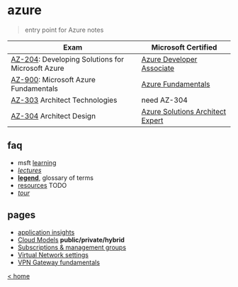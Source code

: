 # azure

> entry point for Azure notes

Exam | Microsoft Certified
---|---
[AZ-204](https://docs.microsoft.com/en-us/learn/certifications/exams/az-204): Developing Solutions for Microsoft Azure | [Azure Developer Associate](https://docs.microsoft.com/en-us/learn/certifications/azure-developer/)
[AZ-900](https://docs.microsoft.com/en-gb/learn/certifications/exams/az-900): Microsoft Azure Fundamentals | [Azure Fundamentals](https://docs.microsoft.com/en-us/learn/certifications/azure-fundamentals/)
[AZ-303](https://docs.microsoft.com/en-us/learn/certifications/exams/az-303) Architect Technologies | need AZ-304
[AZ-304](https://docs.microsoft.com/en-us/learn/certifications/exams/az-304) Architect Design | [Azure Solutions Architect Expert](https://docs.microsoft.com/en-us/learn/certifications/azure-solutions-architect/)

## faq

- msft [learning](learn.md)
- [_lectures_](lectures.md)
- [**legend**](legend.md), glossary of terms
- [resources](resources.md) TODO
- [_tour_](tour.md)

## pages

- [application insights](./pages/app.insight.md)
- [Cloud Models](./pages/tocm.md) **public/private/hybrid**
- [Subscriptions & management groups](./pages/smg.md)
- [Virtual Network settings](./pages/vnet.settings.md)
- [VPN Gateway fundamentals](./pages/vpn.gateway.fndmnt.md)

[< home](../README.md)